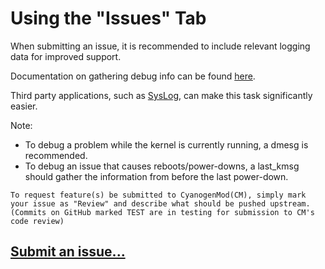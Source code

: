 # Using the "Issues" Tab #

When submitting an issue, it is recommended to include relevant logging data for improved support.

Documentation on gathering debug info can be found [here](http://code.google.com/p/tegraowners-ics-rom/wiki/How_to_get_logs).

Third party applications, such as [SysLog](https://play.google.com/store/apps/details?id=com.tortel.syslog), can make this task significantly easier.

Note:
  * To debug a problem while the kernel is currently running, a dmesg is recommended.
  * To debug an issue that causes reboots/power-downs, a last\_kmsg should gather the information from before the last power-down.

` To request feature(s) be submitted to CyanogenMod(CM), simply mark your issue as "Review" and describe what should be pushed upstream. (Commits on GitHub marked TEST are in testing for submission to CM's code review) `

## **[Submit an issue...](https://code.google.com/p/harkness-d2/issues/)** ##